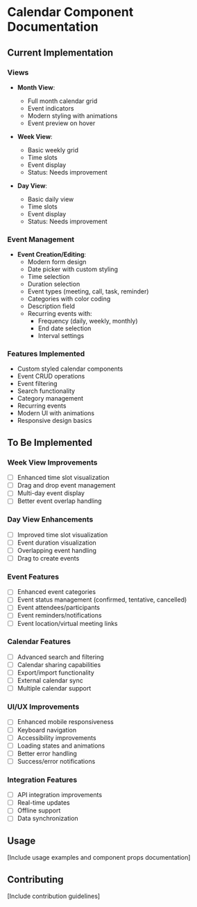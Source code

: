# Calendar Component Documentation

## Current Implementation

### Views
- **Month View**: 
  - Full month calendar grid
  - Event indicators
  - Modern styling with animations
  - Event preview on hover

- **Week View**: 
  - Basic weekly grid
  - Time slots
  - Event display
  - Status: Needs improvement

- **Day View**:
  - Basic daily view
  - Time slots
  - Event display
  - Status: Needs improvement

### Event Management
- **Event Creation/Editing**:
  - Modern form design
  - Date picker with custom styling
  - Time selection
  - Duration selection
  - Event types (meeting, call, task, reminder)
  - Categories with color coding
  - Description field
  - Recurring events with:
    - Frequency (daily, weekly, monthly)
    - End date selection
    - Interval settings

### Features Implemented
- Custom styled calendar components
- Event CRUD operations
- Event filtering
- Search functionality
- Category management
- Recurring events
- Modern UI with animations
- Responsive design basics

## To Be Implemented

### Week View Improvements
- [ ] Enhanced time slot visualization
- [ ] Drag and drop event management
- [ ] Multi-day event display
- [ ] Better event overlap handling

### Day View Enhancements
- [ ] Improved time slot visualization
- [ ] Event duration visualization
- [ ] Overlapping event handling
- [ ] Drag to create events

### Event Features
- [ ] Enhanced event categories
- [ ] Event status management (confirmed, tentative, cancelled)
- [ ] Event attendees/participants
- [ ] Event reminders/notifications
- [ ] Event location/virtual meeting links

### Calendar Features
- [ ] Advanced search and filtering
- [ ] Calendar sharing capabilities
- [ ] Export/import functionality
- [ ] External calendar sync
- [ ] Multiple calendar support

### UI/UX Improvements
- [ ] Enhanced mobile responsiveness
- [ ] Keyboard navigation
- [ ] Accessibility improvements
- [ ] Loading states and animations
- [ ] Better error handling
- [ ] Success/error notifications

### Integration Features
- [ ] API integration improvements
- [ ] Real-time updates
- [ ] Offline support
- [ ] Data synchronization

## Usage

[Include usage examples and component props documentation]

## Contributing

[Include contribution guidelines]
